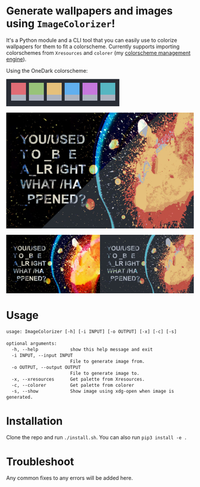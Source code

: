 # Generate wallpapers and images using `ImageColorizer`!

It's a Python module and a CLI tool that you can easily use to colorize wallpapers for them to fit a colorscheme.
Currently supports importing colorschemes from `Xresources` and `colorer` (my [colorscheme management engine](https://github.com/ngynLk/colorer)).

Using the OneDark colorscheme:

![Colorscheme](Demo/Onedark.png)

![Image](Demo/demo1.jpg)

![Image2](Demo/demo2.jpg)

# Usage

```
usage: ImageColorizer [-h] [-i INPUT] [-o OUTPUT] [-x] [-c] [-s]

optional arguments:
  -h, --help            show this help message and exit
  -i INPUT, --input INPUT
                        File to generate image from.
  -o OUTPUT, --output OUTPUT
                        File to generate image to.
  -x, --xresources      Get palette from Xresources.
  -c, --colorer         Get palette from colorer
  -s, --show            Show image using xdg-open when image is generated.
```

# Installation

Clone the repo and run `./install.sh`. You can also run `pip3 install -e .`

# Troubleshoot

Any common fixes to any errors will be added here.
